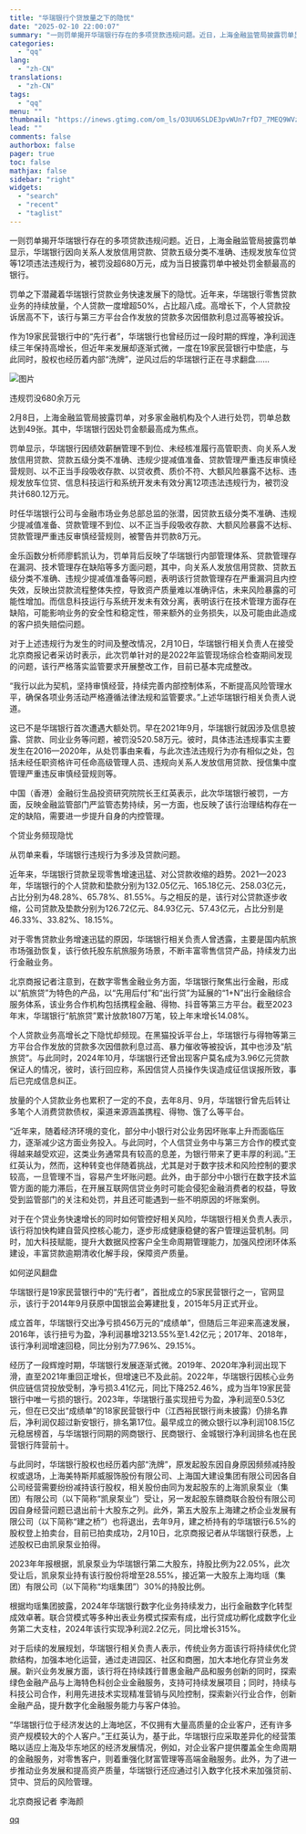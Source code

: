 ```yaml
---
title: "华瑞银行个贷放量之下的隐忧"
date: "2025-02-10 22:00:07"
summary: "一则罚单揭开华瑞银行存在的多项贷款违规问题。近日，上海金融监管局披露罚单显示，华瑞银行因向关系人发放..."
categories:
  - "qq"
lang:
  - "zh-CN"
translations:
  - "zh-CN"
tags:
  - "qq"
menu: ""
thumbnail: "https://inews.gtimg.com/om_ls/O3UU6SLDE3pvWUn7rfD7_7MEQ9WVz0oLI7IoN7YfjN85cAA_640360/0"
lead: ""
comments: false
authorbox: false
pager: true
toc: false
mathjax: false
sidebar: "right"
widgets:
  - "search"
  - "recent"
  - "taglist"
---
```


一则罚单揭开华瑞银行存在的多项贷款违规问题。近日，上海金融监管局披露罚单显示，华瑞银行因向关系人发放信用贷款、贷款五级分类不准确、违规发放车位贷等12项违法违规行为，被罚没超680万元，成为当日披露罚单中被处罚金额最高的银行。

罚单之下潜藏着华瑞银行贷款业务快速发展下的隐忧。近年来，华瑞银行零售贷款业务的持续放量，个人贷款一度增超50%，占比超八成。高增长下，个人贷款投诉居高不下，该行与第三方平台合作发放的贷款多次因借款利息过高等被投诉。

作为19家民营银行中的“先行者”，华瑞银行也曾经历过一段时期的辉煌，净利润连续三年保持高增长，但近年来发展却逐渐式微，一度在19家民营银行中垫底，与此同时，股权也经历着内部“洗牌”，逆风过后的华瑞银行正在寻求翻盘……

![图片](https://inews.gtimg.com/om_bt/OyO5hnvsVol2b3F6noCWvNMlpTdS8580QvJxtCw5QFxXoAA/641)

违规罚没680余万元

2月8日，上海金融监管局披露罚单，对多家金融机构及个人进行处罚，罚单总数达到49张。其中，华瑞银行因处罚金额最高成为焦点。

罚单显示，华瑞银行因绩效薪酬管理不到位、未经核准履行高管职责、向关系人发放信用贷款、贷款五级分类不准确、违规少提减值准备、贷款管理严重违反审慎经营规则、以不正当手段吸收存款、以贷收费、质价不符、大额风险暴露不达标、违规发放车位贷、信息科技运行和系统开发未有效分离12项违法违规行为，被罚没共计680.12万元。

时任华瑞银行公司与金融市场业务总部总监的张潜，因贷款五级分类不准确、违规少提减值准备、贷款管理不到位、以不正当手段吸收存款、大额风险暴露不达标、贷款管理严重违反审慎经营规则，被警告并罚款8万元。

金乐函数分析师廖鹤凯认为，罚单背后反映了华瑞银行内部管理体系、贷款管理存在漏洞、技术管理存在缺陷等多方面问题，其中，向关系人发放信用贷款、贷款五级分类不准确、违规少提减值准备等问题，表明该行贷款管理存在严重漏洞且内控失效，反映出贷款流程整体失控，导致资产质量难以准确评估，未来风险暴露的可能性增加。而信息科技运行与系统开发未有效分离，表明该行在技术管理方面存在缺陷，可能影响业务的安全性和稳定性，带来额外的业务损失，以及可能由此造成的客户损失赔偿问题。

对于上述违规行为发生的时间及整改情况，2月10日，华瑞银行相关负责人在接受北京商报记者采访时表示，此次罚单针对的是2022年监管现场综合检查期间发现的问题，该行严格落实监管要求开展整改工作，目前已基本完成整改。

“我行以此为契机，坚持审慎经营，持续完善内部控制体系，不断提高风险管理水平，确保各项业务活动严格遵循法律法规和监管要求。”上述华瑞银行相关负责人说道。

这已不是华瑞银行首次遭遇大额处罚。早在2021年9月，华瑞银行就因涉及信息披露、贷款、同业业务等问题，被罚没520.58万元。彼时，具体违法违规事实主要发生在2016—2020年，从处罚事由来看，与此次违法违规行为亦有相似之处，包括未经任职资格许可任命高级管理人员、违规向关系人发放信用贷款、授信集中度管理严重违反审慎经营规则等。

中国（香港）金融衍生品投资研究院院长王红英表示，此次华瑞银行被罚，一方面，反映金融监管部门严监管态势持续，另一方面，也反映了该行治理结构存在一定的缺陷，需要进一步提升自身的内控管理。

个贷业务频现隐忧

从罚单来看，华瑞银行违规行为多涉及贷款问题。

近年来，华瑞银行贷款呈现零售增速迅猛、对公贷款收缩的趋势。2021—2023年，华瑞银行的个人贷款和垫款分别为132.05亿元、165.18亿元、258.03亿元，占比分别为48.28%、65.78%、81.55%。与之相反的是，该行对公贷款逐步收缩，公司贷款及垫款分别为126.72亿元、84.93亿元、57.43亿元，占比分别是46.33%、33.82%、18.15%。

对于零售贷款业务增速迅猛的原因，华瑞银行相关负责人曾透露，主要是国内航旅市场强劲恢复，该行依托股东航旅服务场景，不断丰富零售信贷产品，持续发力出行金融业务。

北京商报记者注意到，在数字零售金融业务方面，华瑞银行聚焦出行金融，形成以“航旅贷”为特色的产品，以“先用后付”和“出行贷”为延展的“1+N”出行金融综合服务体系，该业务合作机构包括携程金融、得物、抖音等第三方平台。截至2023年末，华瑞银行“航旅贷”累计放款1807万笔，较上年末增长14.08%。

个人贷款业务高增长之下隐忧却频现。在黑猫投诉平台上，华瑞银行与得物等第三方平台合作发放的贷款多次因借款利息过高、暴力催收等被投诉，其中也涉及“航旅贷”。与此同时，2024年10月，华瑞银行还曾出现客户莫名成为3.96亿元贷款保证人的情况，彼时，该行回应称，系因信贷人员操作失误造成征信误报所致，事后已完成信息纠正。

放量的个人贷款业务也累积了一定的不良，去年8月、9月，华瑞银行曾先后转让多笔个人消费贷款债权，渠道来源涵盖携程、得物、饿了么等平台。

“近年来，随着经济环境的变化，部分中小银行对公业务因坏账率上升而面临压力，逐渐减少这方面业务投入。与此同时，个人信贷业务中与第三方合作的模式变得越来越受欢迎，这类业务通常具有较高的息差，为银行带来了更丰厚的利润。”王红英认为，然而，这种转变也伴随着挑战，尤其是对于数字技术和风险控制的要求较高，一旦管理不当，容易产生坏账问题。此外，由于部分中小银行在数字技术监管方面的能力滞后，在开展互联网信贷业务时可能会侵犯金融消费者的权益，导致受到监管部门的关注和处罚，并且还可能遇到一些不明原因的坏账案例。

对于在个贷业务快速增长的同时如何管控好相关风险，华瑞银行相关负责人表示，该行将加快构建自营风控核心能力，逐步形成健康稳健的客户管理运营机制。同时，加大科技赋能，提升大数据风控客户全生命周期管理能力，加强风控闭环体系建设，丰富贷款逾期清收化解手段，保障资产质量。

如何逆风翻盘

华瑞银行是19家民营银行中的“先行者”，首批成立的5家民营银行之一，官网显示，该行于2014年9月获原中国银监会筹建批复，2015年5月正式开业。

成立首年，华瑞银行交出净亏损456万元的“成绩单”，但随后三年迎来高速发展，2016年，该行扭亏为盈，净利润暴增3213.55%至1.42亿元；2017年、2018年，该行净利润增速回稳，同比分别为77.96%、29.15%。

经历了一段辉煌时期，华瑞银行发展逐渐式微。2019年、2020年净利润出现下滑，直至2021年重回正增长，但增速已不及此前。2022年，华瑞银行因核心业务供应链信贷投放受制，净亏损3.41亿元，同比下降252.46%，成为当年19家民营银行中唯一亏损的银行。2023年，华瑞银行虽实现扭亏为盈，净利润至0.53亿元，但在已交出“成绩单”的18家民营银行中（江西裕民银行尚未披露）仍排名靠后，净利润仅超过新安银行，排名第17位。最早成立的微众银行以净利润108.15亿元稳居榜首，与华瑞银行同期的网商银行、民商银行、金城银行净利润排名也在民营银行阵营前十。

与此同时，华瑞银行股权也经历着内部“洗牌”，原发起股东因自身原因频频减持股权或退场，上海美特斯邦威服饰股份有限公司、上海国大建设集团有限公司因各自公司经营需要纷纷减持该行股权，相关股份由同为发起股东的上海凯泉泵业（集团）有限公司（以下简称“凯泉泵业”）受让，另一发起股东赣商联合股份有限公司因自身经营问题已退出前十大股东之列。此外，第五大股东上海建之桥企业发展有限公司（以下简称“建之桥”）也将退出，去年9月，建之桥持有的华瑞银行6.5%的股权登上拍卖台，目前已拍卖成功，2月10日，北京商报记者从华瑞银行获悉，上述股权已由凯泉泵业拍得。

2023年年报根据，凯泉泵业为华瑞银行第二大股东，持股比例为22.05%，此次受让后，凯泉泵业持有该行股份将增至28.55%，接近第一大股东上海均瑶（集团）有限公司（以下简称“均瑶集团”）30%的持股比例。

根据均瑶集团披露，2024年华瑞银行数字化业务持续发力，出行金融数字化转型成效卓著。联合贷模式等多种出表业务模式探索有成，出行贷成功孵化成数字化业务第二大支柱，2024年该行实现净利润2.2亿元，同比增长315%。

对于后续的发展规划，华瑞银行相关负责人表示，传统业务方面该行将持续优化贷款结构，加强本地化运营，通过走进园区、社区和商圈，加大本地化存贷业务发展。新兴业务发展方面，该行将在持续践行普惠金融产品和服务创新的同时，探索绿色金融产品与上海特色科创企业金融服务，支持可持续发展项目；同时，持续与科技公司合作，利用先进技术实现精准营销与风险控制，探索新兴行业合作，创新金融产品，提升数字化金融服务能力与客户体验。

“华瑞银行位于经济发达的上海地区，不仅拥有大量高质量的企业客户，还有许多资产规模较大的个人客户。”王红英认为，基于此，华瑞银行应采取差异化的经营策略以适应上海及华东地区的经济发展情况，例如，对企业客户提供覆盖全生命周期的金融服务，对零售客户，则着重强化财富管理等高端金融服务。此外，为了进一步推动业务发展和提高资产质量，华瑞银行还应通过引入数字化技术来加强贷前、贷中、贷后的风险管理。

北京商报记者 李海颜

[qq](https://new.qq.com/rain/a/20250210A08MJT00)
